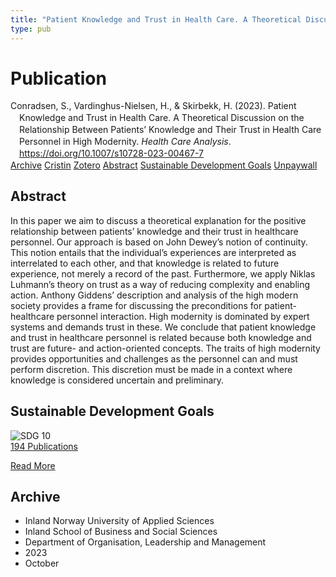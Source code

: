 ```yaml
---
title: "Patient Knowledge and Trust in Health Care. A Theoretical Discussion on the Relationship Between Patients’ Knowledge and Their Trust in Health Care Personnel in High Modernity"
type: pub
---
```

<h1>Publication</h1>
<article id="csl-bib-container-4NEXH99C" class="csl-bib-container">
  <div class="csl-bib-body" style="line-height: 1.35; padding-left: 1em; text-indent:-1em;">
  <div class="csl-entry">Conradsen, S., Vardinghus-Nielsen, H., &amp; Skirbekk, H. (2023). Patient Knowledge and Trust in Health Care. A Theoretical Discussion on the Relationship Between Patients&#x2019; Knowledge and Their Trust in Health Care Personnel in High Modernity. <i>Health Care Analysis</i>. <a href="https://doi.org/10.1007/s10728-023-00467-7">https://doi.org/10.1007/s10728-023-00467-7</a></div>
</div>
  <div class="csl-bib-buttons">
    <a href="#taxonomy-article-4NEXH99C" class="csl-bib-button">Archive</a>
    <a href="https://app.cristin.no/results/show.jsf?id=2182735" alt="Cristin URL" class="csl-bib-button">Cristin</a>
    <a href="http://zotero.org/groups/5022929/items/4NEXH99C" alt="Zotero URL" class="csl-bib-button">Zotero</a>
    <a href="#abstract-article-4NEXH99C" class="csl-bib-button">Abstract</a>
    <a href="#sdg-article-4NEXH99C" class="csl-bib-button">Sustainable Development Goals</a>
    <a href="https://link.springer.com/content/pdf/10.1007/s10728-023-00467-7.pdf" class="csl-bib-button">Unpaywall</a>
  </div>
  <div id="csl-bib-meta-container-4NEXH99C"></div>
</article>
<div id="csl-bib-meta-4NEXH99C" class="csl-bib-meta">
  <article id="abstract-article-4NEXH99C" class="abstract-article">
    <h1>Abstract</h1>
    In this paper we aim to discuss a theoretical explanation for the positive relationship between patients’ knowledge and their trust in healthcare personnel. Our approach is based on John Dewey’s notion of continuity. This notion entails that the individual’s experiences are interpreted as interrelated to each other, and that knowledge is related to future experience, not merely a record of the past. Furthermore, we apply Niklas Luhmann’s theory on trust as a way of reducing complexity and enabling action. Anthony Giddens’ description and analysis of the high modern society provides a frame for discussing the preconditions for patient-healthcare personnel interaction. High modernity is dominated by expert systems and demands trust in these. We conclude that patient knowledge and trust in healthcare personnel is related because both knowledge and trust are future- and action-oriented concepts. The traits of high modernity provides opportunities and challenges as the personnel can and must perform discretion. This discretion must be made in a context where knowledge is considered uncertain and preliminary.
  </article>
  <article id="sdg-article-4NEXH99C" class="sdg-article">
    <h1>Sustainable Development Goals</h1>
    <div class="sdg-container"><div id="sdg10" class="sdg">
<img src="{{< params subfolder >}}images/sdg/sdg10_en.png" class="image" alt="SDG 10">
<div class="sdg-overlay">
<a href="{{< params subfolder >}}en/archive/?sdg=10#archive" class="sdg-publication-count"><span>194</span> Publications</a>
<p><a href="https://sdgs.un.org/goals/goal10" class="sdg-read-more">Read More</a></p>
</div>
</div></div>
  </article>
  <article id="taxonomy-article-4NEXH99C" class="taxonomy-article">
    <h1>Archive</h1>
    <ul>
      <li>Inland Norway University of Applied Sciences</li>
      <li>Inland School of Business and Social Sciences</li>
      <li>Department of Organisation, Leadership and Management</li>
      <li>2023</li>
      <li>October</li>
    </ul>
  </article>
</div>
